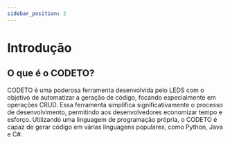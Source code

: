 ```yaml
---
sidebar_position: 2
---
```


# Introdução

## O que é o CODETO?

CODETO é uma poderosa ferramenta desenvolvida pelo LEDS com o objetivo de automatizar a geração de código, focando especialmente em operações CRUD. Essa ferramenta simplifica significativamente o processo de desenvolvimento, permitindo aos desenvolvedores economizar tempo e esforço. Utilizando uma linguagem de programação própria, o CODETO é capaz de gerar código em várias linguagens populares, como Python, Java e C#.

